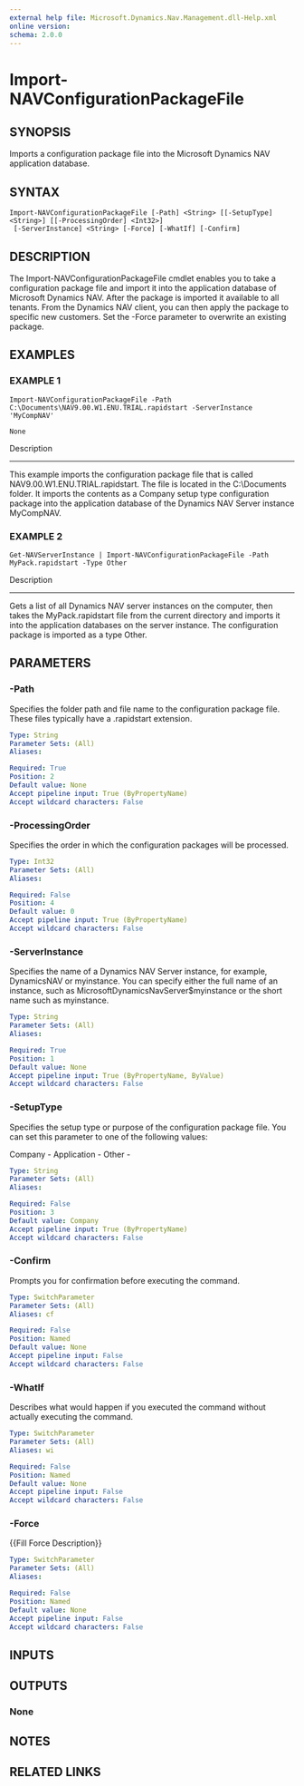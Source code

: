 ```yaml
---
external help file: Microsoft.Dynamics.Nav.Management.dll-Help.xml
online version: 
schema: 2.0.0
---
```


# Import-NAVConfigurationPackageFile

## SYNOPSIS
Imports a configuration package file into the Microsoft Dynamics NAV application database.

## SYNTAX

```
Import-NAVConfigurationPackageFile [-Path] <String> [[-SetupType] <String>] [[-ProcessingOrder] <Int32>]
 [-ServerInstance] <String> [-Force] [-WhatIf] [-Confirm]
```

## DESCRIPTION
The Import-NAVConfigurationPackageFile cmdlet enables you to take a configuration package file and import it into the application database of Microsoft Dynamics NAV.
After the package is imported it available to all tenants.
From the Dynamics NAV client, you can then apply the package to specific new customers.
Set the -Force parameter to overwrite an existing package.

## EXAMPLES

### EXAMPLE 1
```
Import-NAVConfigurationPackageFile -Path C:\Documents\NAV9.00.W1.ENU.TRIAL.rapidstart -ServerInstance 'MyCompNAV'

None
```

Description

-----------

This example imports the configuration package file that is called NAV9.00.W1.ENU.TRIAL.rapidstart.
The file is located in the C:\Documents folder.
It imports the contents as a Company setup type configuration package into the application database of the Dynamics NAV Server instance MyCompNAV.

### EXAMPLE 2
```
Get-NAVServerInstance | Import-NAVConfigurationPackageFile -Path MyPack.rapidstart -Type Other
```

Description

-----------

Gets a list of all Dynamics NAV server instances on the computer, then takes the MyPack.rapidstart file from the current directory and imports it into the application  databases on the server instance.
The configuration package is imported as a type Other.

## PARAMETERS

### -Path
Specifies the folder path and file name to the configuration package file.
These files typically have a .rapidstart extension.

```yaml
Type: String
Parameter Sets: (All)
Aliases: 

Required: True
Position: 2
Default value: None
Accept pipeline input: True (ByPropertyName)
Accept wildcard characters: False
```

### -ProcessingOrder
Specifies the order in which the configuration packages will be processed.

```yaml
Type: Int32
Parameter Sets: (All)
Aliases: 

Required: False
Position: 4
Default value: 0
Accept pipeline input: True (ByPropertyName)
Accept wildcard characters: False
```

### -ServerInstance
Specifies the name of a Dynamics NAV Server instance, for example, DynamicsNAV or myinstance.
You can specify either the full name of an instance, such as MicrosoftDynamicsNavServer$myinstance or the short name such as myinstance.

```yaml
Type: String
Parameter Sets: (All)
Aliases: 

Required: True
Position: 1
Default value: None
Accept pipeline input: True (ByPropertyName, ByValue)
Accept wildcard characters: False
```

### -SetupType
Specifies the setup type or purpose of the configuration package file.
You can set this parameter to one of the following values:

Company - 
Application -
Other -

```yaml
Type: String
Parameter Sets: (All)
Aliases: 

Required: False
Position: 3
Default value: Company
Accept pipeline input: True (ByPropertyName)
Accept wildcard characters: False
```

### -Confirm
Prompts you for confirmation before executing the command.

```yaml
Type: SwitchParameter
Parameter Sets: (All)
Aliases: cf

Required: False
Position: Named
Default value: None
Accept pipeline input: False
Accept wildcard characters: False
```

### -WhatIf
Describes what would happen if you executed the command without actually executing the command.

```yaml
Type: SwitchParameter
Parameter Sets: (All)
Aliases: wi

Required: False
Position: Named
Default value: None
Accept pipeline input: False
Accept wildcard characters: False
```

### -Force
{{Fill Force Description}}

```yaml
Type: SwitchParameter
Parameter Sets: (All)
Aliases: 

Required: False
Position: Named
Default value: None
Accept pipeline input: False
Accept wildcard characters: False
```

## INPUTS

## OUTPUTS

### None

## NOTES
## RELATED LINKS

